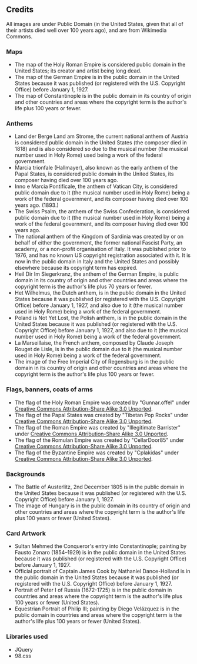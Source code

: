 ## Credits
All images are under Public Domain (in the United States, given that all of their artists died well over 100 years ago), and are from Wikimedia Commons.
### Maps
* The map of the Holy Roman Empire is considered public domain in the United States; its creator and artist being long dead.
* The map of the German Empire is in the public domain in the United States because it was published (or registered with the U.S. Copyright Office) before January 1, 1927.
* The map of Constantinople is in the public domain in its country of origin and other countries and areas where the copyright term is the author's life plus 100 years or fewer.
  
### Anthems
* Land der Berge Land am Strome, the current national anthem of Austria is considered public domain in the United States (the composer died in 1818) and is also considered so due to the musical number (the musical number used in Holy Rome) used being a work of the federal government.
* Marcia trionfale (Hallmayer), also known as the early anthem of the Papal States, is considered public domain in the United States, its composer having died over 100 years ago.
* Inno e Marcia Pontificale, the anthem of Vatican City, is considered public domain due to it (the musical number used in Holy Rome) being a work of the federal government, and its composer having died over 100 years ago. (1893.)
* The Swiss Psalm, the anthem of the Swiss Confederation, is considered public domain due to it (the musical number used in Holy Rome) being a work of the federal government, and its composer having died over 100 years ago.
* The national anthem of the Kingdom of Sardinia was created by or on behalf of either the government, the former national Fascist Party, an academy, or a non-profit organisation of Italy. It was published prior to 1976, and has no known US copyright registration associated with it. It is now in the public domain in Italy and the United States and possibly elsewhere because its copyright term has expired.
* Heil Dir Im Siegerkranz, the anthem of the German Empire, is public domain in its country of origin and other countries and areas where the copyright term is the author's life plus 70 years or fewer.
* Het Wilhelmus, the Dutch anthem, is in the public domain in the United States because it was published (or registered with the U.S. Copyright Office) before January 1, 1927, and also due to it (the musical number used in Holy Rome) being a work of the federal government.
* Poland is Not Yet Lost, the Polish anthem, is in the public domain in the United States because it was published (or registered with the U.S. Copyright Office) before January 1, 1927, and also due to it (the musical number used in Holy Rome) being a work of the federal government.
* La Marseillaise, the French anthem, composed by Claude Joseph Rouget de Lisle, is in the public domain due to it (the musical number used in Holy Rome) being a work of the federal government.
* The image of the Free Imperial City of Regensburg is in the public domain in its country of origin and other countries and areas where the copyright term is the author's life plus 100 years or fewer.

### Flags, banners, coats of arms
* The flag of the Holy Roman Empire was created by "Gunnar.offel" under <a href="https://creativecommons.org/licenses/by-sa/3.0/deed.en">Creative Commons Attribution-Share Alike 3.0 Unported</a>.
* The flag of the Papal States was created by "Tibetan Pop Rocks" under <a href="https://creativecommons.org/licenses/by-sa/3.0/deed.en">Creative Commons Attribution-Share Alike 3.0 Unported</a>.
* The flag of the Roman Empire was created by "Illegitimate Barrister" under <a href="https://creativecommons.org/licenses/by-sa/3.0/deed.en">Creative Commons Attribution-Share Alike 3.0 Unported</a>.
* The flag of the Romulan Empire was created by "CellarDoor85" under <a href="https://creativecommons.org/licenses/by-sa/3.0/deed.en">Creative Commons Attribution-Share Alike 3.0 Unported</a>.
* The flag of the Byzantine Empire was created by "Cplakidas" under <a href="https://creativecommons.org/licenses/by-sa/3.0/deed.en">Creative Commons Attribution-Share Alike 3.0 Unported</a>.

### Backgrounds 
* The Battle of Austerlitz, 2nd December 1805 is in the public domain in the United States because it was published (or registered with the U.S. Copyright Office) before January 1, 1927.
* The image of Hungary is in the public domain in its country of origin and other countries and areas where the copyright term is the author's life plus 100 years or fewer (United States).

### Card Artwork
* Sultan Mehmed the Conqueror's entry into Constantinople; painting by Fausto Zonaro (1854–1929) is in the public domain in the United States because it was published (or registered with the U.S. Copyright Office) before January 1, 1927.
* Official portrait of Captain James Cook by Nathaniel Dance-Holland is in the public domain in the United States because it was published (or registered with the U.S. Copyright Office) before January 1, 1927.
* Portrait of Peter I of Russia (1672-1725) is in the public domain in countries and areas where the copyright term is the author's life plus 100 years or fewer (United States).
* Equestrian Portrait of Philip III; painting by Diego Velázquez is in the public domain in countries and areas where the copyright term is the author's life plus 100 years or fewer (United States).

### Libraries used
* JQuery
* 98.css